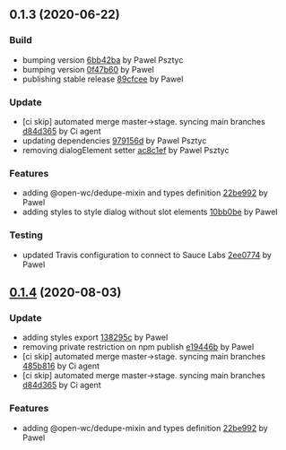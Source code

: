 <a name="0.1.3"></a>
## 0.1.3 (2020-06-22)

### Build

* bumping version [6bb42ba](https://github.com/anypoint-web-components/anypoint-dialog/commit/6bb42baf034d574bd69ec33cf91cfe3b93fffac6) by Pawel Psztyc
* bumping version [0f47b60](https://github.com/anypoint-web-components/anypoint-dialog/commit/0f47b609e09200b81637b06de6103472f050ca4a) by Pawel
* publishing stable release [89cfcee](https://github.com/anypoint-web-components/anypoint-dialog/commit/89cfcee1a4713ac5f8fa3702aee01ea747fe4d69) by Pawel


### Update

* [ci skip] automated merge master->stage. syncing main branches [d84d365](https://github.com/anypoint-web-components/anypoint-dialog/commit/d84d365ec3e3a3b381cb03303a34ff826df3b9ce) by Ci agent
* updating dependencies [979156d](https://github.com/anypoint-web-components/anypoint-dialog/commit/979156d0fcc32603e16e9143533c5288817e57dc) by Pawel Psztyc
* removing dialogElement setter [ac8c1ef](https://github.com/anypoint-web-components/anypoint-dialog/commit/ac8c1ef000128546583a7beb696b26946d138487) by Pawel Psztyc


### Features

* adding @open-wc/dedupe-mixin and types definition [22be992](https://github.com/anypoint-web-components/anypoint-dialog/commit/22be992fd75ed47a222b715e8841ab2dcaa5373f) by Pawel
* adding styles to style dialog without slot elements [10bb0be](https://github.com/anypoint-web-components/anypoint-dialog/commit/10bb0bead38ee0b72ae9380402c43fa90baff846) by Pawel


### Testing

* updated Travis configuration to connect to Sauce Labs [2ee0774](https://github.com/anypoint-web-components/anypoint-dialog/commit/2ee077484b491a0456d4ee3264ab6533bb75ae80) by Pawel


<a name="0.1.4"></a>
## [0.1.4](https://github.com/anypoint-web-components/anypoint-dialog/compare/0.1.2...0.1.4) (2020-08-03)

### Update

* adding styles export [138295c](https://github.com/anypoint-web-components/anypoint-dialog/commit/138295cadeb7e189ffb4885457602b0e93d0765b) by Pawel
* removing private restriction on npm publish [e19446b](https://github.com/anypoint-web-components/anypoint-dialog/commit/e19446b67acbe5a5bc5d0e445470edec6e0d5659) by Pawel
* [ci skip] automated merge master->stage. syncing main branches [485b816](https://github.com/anypoint-web-components/anypoint-dialog/commit/485b8163dd4e3162395b5b949be0f8e9fa00861a) by Ci agent
* [ci skip] automated merge master->stage. syncing main branches [d84d365](https://github.com/anypoint-web-components/anypoint-dialog/commit/d84d365ec3e3a3b381cb03303a34ff826df3b9ce) by Ci agent


### Features

* adding @open-wc/dedupe-mixin and types definition [22be992](https://github.com/anypoint-web-components/anypoint-dialog/commit/22be992fd75ed47a222b715e8841ab2dcaa5373f) by Pawel


